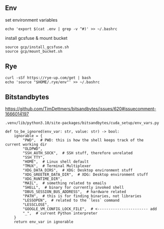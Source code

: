 ## Env
set environment variables
```
echo 'export $(cat .env | grep -v ^#)' >> ~/.bashrc
```

install gcsfuse & mount bucket
```
source gcp/install_gcsfuse.sh
source gcp/mount_bucket.sh
```

## Rye
```
curl -sSf https://rye-up.com/get | bash
echo 'source "$HOME/.rye/env"' >> ~/.bashrc
```

## Bitstandbytes
https://github.com/TimDettmers/bitsandbytes/issues/620#issuecomment-1666014197

`.venv/lib/python3.10/site-packages/bitsandbytes/cuda_setup/env_vars.py`
```
def to_be_ignored(env_var: str, value: str) -> bool:
    ignorable = {
        "PWD",  # PWD: this is how the shell keeps track of the current working dir
        "OLDPWD",
        "SSH_AUTH_SOCK",  # SSH stuff, therefore unrelated
        "SSH_TTY",
        "HOME",  # Linux shell default
        "TMUX",  # Terminal Multiplexer
        "XDG_DATA_DIRS",  # XDG: Desktop environment stuff
        "XDG_GREETER_DATA_DIR",  # XDG: Desktop environment stuff
        "XDG_RUNTIME_DIR",
        "MAIL",  # something related to emails
        "SHELL",  # binary for currently invoked shell
        "DBUS_SESSION_BUS_ADDRESS",  # hardware related
        "PATH",  # this is for finding binaries, not libraries
        "LESSOPEN",  # related to the `less` command
        "LESSCLOSE",
        "GOOGLE_VM_CONFIG_LOCK_FILE",  # <----------------------- add 
        "_",  # current Python interpreter
    }
    return env_var in ignorable
```